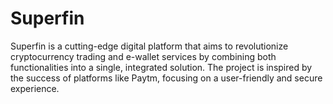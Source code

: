# Superfin
Superfin is a cutting-edge digital platform that aims to revolutionize cryptocurrency trading and e-wallet services by combining both functionalities into a single, integrated solution. The project is inspired by the success of platforms like Paytm, focusing on a user-friendly and secure experience.
